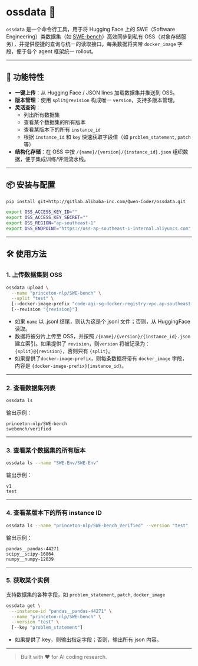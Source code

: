 # ossdata 🚀

`ossdata` 是一个命令行工具，用于将 Hugging Face 上的 SWE（Software Engineering）类数据集（如 [SWE-bench](https://github.com/princeton-nlp/SWE-bench)）高效同步到私有 OSS（对象存储服务），并提供便捷的查询与统一的读取接口。每条数据将夹带 `docker_image` 字段，便于各个 agent 框架统一 rollout。

---

## 🌟 功能特性

- **一键上传**：从 Hugging Face / JSON lines 加载数据集并推送到 OSS。
- **版本管理**：使用 `split@revision` 构成唯一 `version`，支持多版本管理。
- **灵活查询**：
  - 列出所有数据集
  - 查看某个数据集的所有版本
  - 查看某版本下的所有 `instance_id`
  - 根据 `instance_id` 和 `key` 快速获取字段值（如 `problem_statement`, `patch` 等）
- **结构化存储**：在 OSS 中按 `/{name}/{version}/{instance_id}.json` 组织数据，便于集成训练/评测流水线。

---

## 📦 安装与配置

```bash
pip install git+http://gitlab.alibaba-inc.com/Qwen-Coder/ossdata.git

export OSS_ACCESS_KEY_ID=""
export OSS_ACCESS_KEY_SECRET=""
export OSS_REGION="ap-southeast-1"
export OSS_ENDPOINT="https://oss-ap-southeast-1-internal.aliyuncs.com"
```

---

## 🛠️ 使用方法

### 1. 上传数据集到 OSS

```bash
ossdata upload \
  --name "princeton-nlp/SWE-bench" \
  --split "test" \
  [--docker-image-prefix "code-agi-sg-docker-registry-vpc.ap-southeast-1.cr.aliyuncs.com/eflops/swe-rebench:"] \
  [--revision "{revision}"]
```

- 如果 `name` 以 .jsonl 结尾，则认为这是个 jsonl 文件；否则，从 HuggingFace 读取。
- 数据将被分片上传至 OSS，并按照 `/{name}/{version}/{instance_id}.json` 建立索引。如果提供了 `revision`，则`version` 将被记录为：`{split}@{revision}`，否则只有 `{split}`。
- 如果提供了`docker-image-prefix`，则每条数据将带有 `docker_image` 字段，内容是 `{docker-image-prefix}{instance_id}`。

---

### 2. 查看数据集列表

```bash
ossdata ls
```

输出示例：
```
princeton-nlp/SWE-bench
swebench/verified
```

---

### 3. 查看某个数据集的所有版本

```bash
ossdata ls --name "SWE-Env/SWE-Env"
```

输出示例：
```
v1
test
```

---

### 4. 查看某版本下的所有 instance ID

```bash
ossdata ls --name "princeton-nlp/SWE-bench_Verified" --version "test"
```

输出示例：
```
pandas__pandas-44271
scipy__scipy-16864
numpy__numpy-12039
```

---

### 5. 获取某个实例

支持数据集的各种字段，如 `problem_statement`, `patch`, `docker_image`

```bash
ossdata get \
  --instance-id "pandas__pandas-44271" \
  --name "princeton-nlp/SWE-bench" \
  --version "test" \
  [--key "problem_statement"]
```

- 如果提供了 key，则输出指定字段；否则，输出所有 json 内容。

---

> Built with ❤️ for AI coding research.
```
